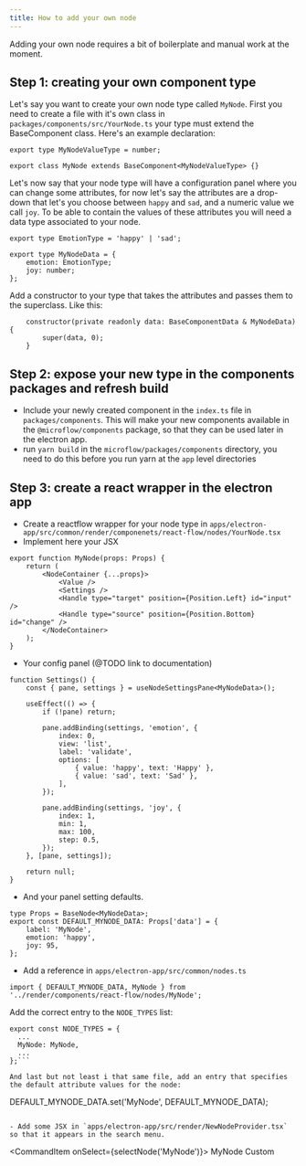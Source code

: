 ```yaml
---
title: How to add your own node
---
```


Adding your own node requires a bit of boilerplate and manual work at the moment.


## Step 1: creating your own component type

Let's say you want to create your own node type called `MyNode`. First you need to create a file with it's own class in `packages/components/src/YourNode.ts` your type must extend the BaseComponent class. Here's an example declaration:

```
export type MyNodeValueType = number;

export class MyNode extends BaseComponent<MyNodeValueType> {}
```

Let's now say that your node type will have a configuration panel where you can change some attributes, for now let's say the attributes are a drop-down that let's you choose between `happy` and `sad`, and a numeric value we call `joy`. To be able to contain the values of these attributes you will need a data type associated to your node.

```
export type EmotionType = 'happy' | 'sad';

export type MyNodeData = {
	emotion: EmotionType;
	joy: number;
};
```

Add a constructor to your type that takes the attributes and passes them to the superclass. Like this:

```
	constructor(private readonly data: BaseComponentData & MyNodeData) {
		super(data, 0);
	}
```

## Step 2: expose your new type in the components packages and refresh build

- Include your newly created component in the `index.ts` file in `packages/components`. This will make your new components available in the `@microflow/components` package, so that they can be used later in the electron app.
- run `yarn build` in the `microflow/packages/components` directory, you need to do this before you run yarn at the `app` level directories

## Step 3: create a react wrapper in the electron app

- Create a reactflow wrapper for your node type in `apps/electron-app/src/common/render/componenets/react-flow/nodes/YourNode.tsx`
- Implement here your JSX

```
export function MyNode(props: Props) {
	return (
		<NodeContainer {...props}>
			<Value />
			<Settings />
			<Handle type="target" position={Position.Left} id="input" />
			<Handle type="source" position={Position.Bottom} id="change" />
		</NodeContainer>
	);
}
```

- Your config panel (@TODO link to documentation)

```
function Settings() {
	const { pane, settings } = useNodeSettingsPane<MyNodeData>();

	useEffect(() => {
		if (!pane) return;

		pane.addBinding(settings, 'emotion', {
			index: 0,
			view: 'list',
			label: 'validate',
			options: [
				{ value: 'happy', text: 'Happy' },
				{ value: 'sad', text: 'Sad' },
			],
		});

		pane.addBinding(settings, 'joy', {
			index: 1,
			min: 1,
			max: 100,
			step: 0.5,
		});
	}, [pane, settings]);

	return null;
}
```

- And your panel setting defaults.

```
type Props = BaseNode<MyNodeData>;
export const DEFAULT_MYNODE_DATA: Props['data'] = {
	label: 'MyNode',
	emotion: 'happy',
	joy: 95,
};
```

- Add a reference in `apps/electron-app/src/common/nodes.ts`

```
import { DEFAULT_MYNODE_DATA, MyNode } from '../render/components/react-flow/nodes/MyNode';
```

Add the correct entry to the `NODE_TYPES` list:
```
export const NODE_TYPES = {
  ...
  MyNode: MyNode,
  ...
};```

And last but not least i that same file, add an entry that specifies the default attribute values for the node:

```
DEFAULT_MYNODE_DATA.set('MyNode', DEFAULT_MYNODE_DATA);
```

- Add some JSX in `apps/electron-app/src/render/NewNodeProvider.tsx` so that it appears in the search menu.

```
<CommandItem onSelect={selectNode('MyNode')}>
MyNode
	<CommandShortcut>
		<Badge variant="outline">Custom</Badge>
	</CommandShortcut>
</CommandItem>
```
